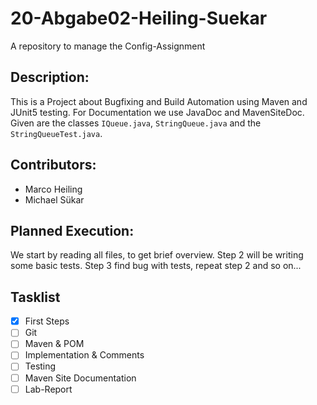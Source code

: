 # 20-Abgabe02-Heiling-Suekar
A repository to manage the Config-Assignment

## Description:
This is a Project about Bugfixing and Build Automation using Maven and JUnit5 testing. 
For Documentation we use JavaDoc and MavenSiteDoc. Given are the classes `IQueue.java`, 
`StringQueue.java` and the `StringQueueTest.java`. 

## Contributors:
* Marco Heiling
* Michael Sükar

## Planned Execution: 
We start by reading all files, to get brief overview.
Step 2 will be writing some basic tests.
Step 3 find bug with tests, repeat step 2 and so on...

## Tasklist
- [x] First Steps
- [ ] Git
- [ ] Maven & POM
- [ ] Implementation & Comments
- [ ] Testing
- [ ] Maven Site Documentation
- [ ] Lab-Report